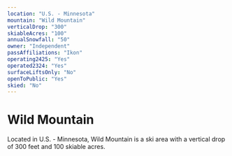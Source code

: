 ```yaml
---
location: "U.S. - Minnesota"
mountain: "Wild Mountain"
verticalDrop: "300"
skiableAcres: "100"
annualSnowfall: "50"
owner: "Independent"
passAffiliations: "Ikon"
operating2425: "Yes"
operated2324: "Yes"
surfaceLiftsOnly: "No"
openToPublic: "Yes"
skied: "No"
---
```


# Wild Mountain

Located in U.S. - Minnesota, Wild Mountain is a ski area with a vertical drop of 300 feet and 100 skiable acres.